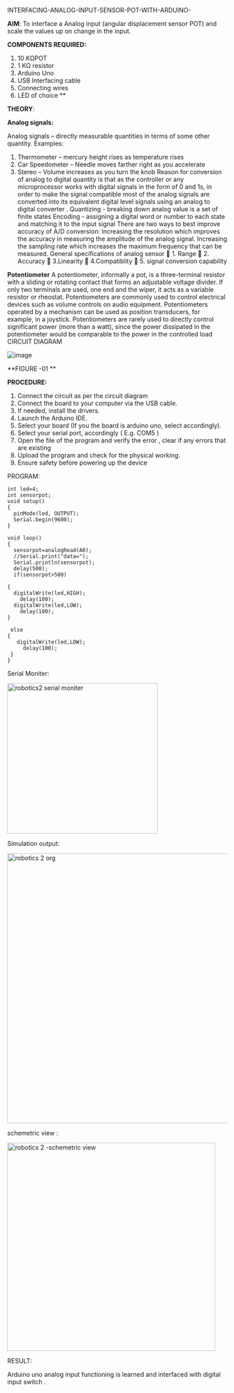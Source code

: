  INTERFACING-ANALOG-INPUT-SENSOR-POT-WITH-ARDUINO-




**AIM**:  To interface a Analog  input (angular displacement sensor POT) and scale the values up on change in the input.


**COMPONENTS REQUIRED:**
1.	10 KΩPOT
2.	1 KΩ resistor 
3.	Arduino Uno 
4.	USB Interfacing cable 
5.	Connecting wires 
6.	LED of choice 
**


**THEORY**: 

**Analog signals:**

Analog signals – directly measurable quantities in terms of some other quantity.
Examples:
1. Thermometer – mercury height rises as temperature rises
2. Car Speedometer – Needle moves farther right as you accelerate
3. Stereo – Volume increases as you turn the knob
Reason for conversion of analog to digital quantity is that as the controller or any microprocessor works with digital signals in the form of 0 and 1s, in order to make the signal compatible  most of the analog signals are converted into its equivalent digital level signals using an analog to digital converter .
Quantizing - breaking down analog value is a set of finite states
Encoding - assigning a digital word or number to each state and matching it to the input signal
 There are two ways to best improve accuracy of A/D conversion:
Increasing the resolution which improves the accuracy in measuring the amplitude of the analog signal.
Increasing the sampling rate which increases the maximum frequency that can be measured.
General specifications of analog sensor
	1. Range
	2. Accuracy
	3.Linearity
	4.Compatiblity
	5. signal conversion capability

**Potentiometer**
A potentiometer, informally a pot, is a three-terminal resistor with a sliding or rotating contact that forms an adjustable voltage divider. If only two terminals are used, one end and the wiper, it acts as a variable resistor or rheostat.
Potentiometers are commonly used to control electrical devices such as volume controls on audio equipment. Potentiometers operated by a mechanism can be used as position transducers, for example, in a joystick. Potentiometers are rarely used to directly control significant power (more than a watt), since the power dissipated in the potentiometer would be comparable to the power in the controlled load
CIRCUIT DIAGRAM


![image](https://user-images.githubusercontent.com/36288975/163530788-eec3cdc3-95e8-4d2d-8349-6d0ea4c9439c.png)

**FIGURE -01
**



**PROCEDURE:**

1.	Connect the circuit as per the circuit diagram 
2.	Connect the board to your computer via the USB cable.
3.	If needed, install the drivers.
4.	Launch the Arduino IDE.
5.	Select your board (If you the board is arduino uno, select accordingly).
6.	Select your serial port, accordingly ( E.g. COM5 )
7.	Open the file of the program  and verify the error , clear if any errors that are existing 
8.	Upload the program and check for the physical working. 
9.	Ensure safety before powering up the device 


PROGRAM:
 
```
int led=4;  
int sensorpot;
void setup()
{
  pinMode(led, OUTPUT);
  Serial.begin(9600);
}

void loop()
{
  sensorpot=analogRead(A0);
  //Serial.print("data=");
  Serial.println(sensorpot);
  delay(500);
  if(sensorpot>500)

{  
  digitalWrite(led,HIGH);
    delay(100);
  digitalWrite(led,LOW);
    delay(100);
}
  
 else
{  
   digitalWrite(led,LOW);
     delay(100);
 } 
}  

```
Serial Moniter:


<img width="344" alt="robotics2 serial moniter" src="https://github.com/EPriyadharshini/EXPERIMENT-NO--02-INTERFACING-ANALOG-INPUT-SENSOR-POT-WITH-ARDUINO-/assets/144870831/b523d58f-3196-420c-b083-ce67e1bdca82">



Simulation output: 



<img width="617" alt="robotics 2 org" src="https://github.com/EPriyadharshini/EXPERIMENT-NO--02-INTERFACING-ANALOG-INPUT-SENSOR-POT-WITH-ARDUINO-/assets/144870831/9df7302b-4f68-4e37-8bef-b5ce48410279">



schemetric view :



<img width="476" alt="robotics 2 -schemetric view" src="https://github.com/EPriyadharshini/EXPERIMENT-NO--02-INTERFACING-ANALOG-INPUT-SENSOR-POT-WITH-ARDUINO-/assets/144870831/98d92203-cc17-4984-8494-fb6544715214">






RESULT: 

Arduino uno analog input functioning is learned and interfaced with digital input switch .
